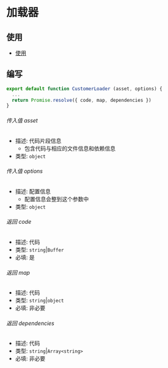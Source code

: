 # 加载器

## 使用

- [使用](./loader.md?id=配置)

## 编写

```javascript
export default function CustomerLoader (asset, options) {
  ...
  return Promise.resolve({ code, map, dependencies })
}
```

###### 传入值 asset

- 描述: 代码片段信息
  - 包含代码与相应的文件信息和依赖信息
- 类型: `object`

###### 传入值 options

- 描述: 配置信息
  - 配置信息会整到这个参数中
- 类型: `object`

###### 返回 code

- 描述: 代码
- 类型: `string`|`Buffer`
- 必填: 是

###### 返回 map

- 描述: 代码
- 类型: `string`|`object`
- 必填: 非必要

###### 返回 dependencies

- 描述: 代码
- 类型: `string`|`Array<string>`
- 必填: 非必要
